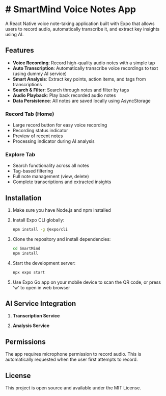 # # SmartMind Voice Notes App

A React Native voice note-taking application built with Expo that allows users to record audio, automatically transcribe it, and extract key insights using AI.

## Features

- **Voice Recording**: Record high-quality audio notes with a simple tap
- **Auto Transcription**: Automatically transcribe voice recordings to text (using dummy AI service)
- **Smart Analysis**: Extract key points, action items, and tags from transcriptions
- **Search & Filter**: Search through notes and filter by tags
- **Audio Playback**: Play back recorded audio notes
- **Data Persistence**: All notes are saved locally using AsyncStorage


### Record Tab (Home)
- Large record button for easy voice recording
- Recording status indicator
- Preview of recent notes
- Processing indicator during AI analysis

### Explore Tab
- Search functionality across all notes
- Tag-based filtering
- Full note management (view, delete)
- Complete transcriptions and extracted insights

## Installation

1. Make sure you have Node.js and npm installed
2. Install Expo CLI globally:
   ```bash
   npm install -g @expo/cli
   ```

3. Clone the repository and install dependencies:
   ```bash
   cd SmartMind
   npm install
   ```

4. Start the development server:
   ```bash
   npx expo start
   ```

5. Use Expo Go app on your mobile device to scan the QR code, or press 'w' to open in web browser


## AI Service Integration

1. **Transcription Service**

2. **Analysis Service**

## Permissions

The app requires microphone permission to record audio. This is automatically requested when the user first attempts to record.

## License

This project is open source and available under the MIT License.
